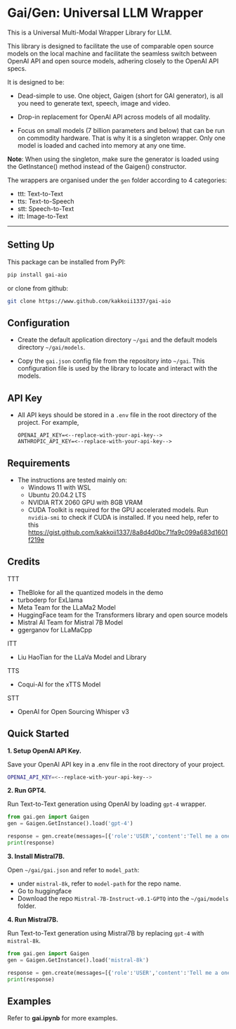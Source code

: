 # Gai/Gen: Universal LLM Wrapper

This is a Universal Multi-Modal Wrapper Library for LLM.

This library is designed to facilitate the use of comparable open source models on the local machine and facilitate the seamless switch between OpenAI API and open source models, adhering closely to the OpenAI API specs.

It is designed to be:

-   Dead-simple to use. One object, Gaigen (short for GAI generator), is all you need to generate text, speech, image and video.

-   Drop-in replacement for OpenAI API across models of all modality.

-   Focus on small models (7 billion parameters and below) that can be run on commodity hardware. That is why it is a singleton wrapper. Only one model is loaded and cached into memory at any one time.

**Note**: When using the singleton, make sure the generator is loaded using the GetInstance() method instead of the Gaigen() constructor.

The wrappers are organised under the `gen` folder according to 4 categories:

-   ttt: Text-to-Text
-   tts: Text-to-Speech
-   stt: Speech-to-Text
-   itt: Image-to-Text

---

## Setting Up

This package can be installed from PyPI:

```bash
pip install gai-aio
```

or clone from github:

```bash
git clone https://www.github.com/kakkoii1337/gai-aio
```

## Configuration

-   Create the default application directory `~/gai` and the default models directory `~/gai/models`.

-   Copy the `gai.json` config file from the repository into `~/gai`. This configuration file is used by the library to locate and interact with the models.

## API Key

-   All API keys should be stored in a `.env` file in the root directory of the project. For example,

    ```.env
    OPENAI_API_KEY=<--replace-with-your-api-key-->
    ANTHROPIC_API_KEY=<--replace-with-your-api-key-->
    ```

## Requirements

-   The instructions are tested mainly on:
    -   Windows 11 with WSL
    -   Ubuntu 20.04.2 LTS
    -   NVIDIA RTX 2060 GPU with 8GB VRAM
    -   CUDA Toolkit is required for the GPU accelerated models. Run `nvidia-smi` to check if CUDA is installed.
        If you need help, refer to this https://gist.github.com/kakkoii1337/8a8d4d0bc71fa9c099a683d1601f219e

## Credits

TTT

-   TheBloke for all the quantized models in the demo
-   turboderp for ExLlama
-   Meta Team for the LLaMa2 Model
-   HuggingFace team for the Transformers library and open source models
-   Mistral AI Team for Mistral 7B Model
-   ggerganov for LLaMaCpp

ITT

-   Liu HaoTian for the LLaVa Model and Library

TTS

-   Coqui-AI for the xTTS Model

STT

-   OpenAI for Open Sourcing Whisper v3

## Quick Started

**1. Setup OpenAI API Key.**

Save your OpenAI API key in a .env file in the root directory of your project.

```bash
OPENAI_API_KEY=<--replace-with-your-api-key-->
```

**2. Run GPT4.**

Run Text-to-Text generation using OpenAI by loading `gpt-4` wrapper.

```python
from gai.gen import Gaigen
gen = Gaigen.GetInstance().load('gpt-4')

response = gen.create(messages=[{'role':'USER','content':'Tell me a one paragraph short story.'},{'role':'ASSISTANT','content':''}])
print(response)
```

**3. Install Mistral7B.**

Open `~/gai/gai.json` and refer to `model_path`:

-   under `mistral-8k`, refer to `model-path` for the repo name.
-   Go to huggingface
-   Download the repo `Mistral-7B-Instruct-v0.1-GPTQ` into the `~/gai/models` folder.

**4. Run Mistral7B.**

Run Text-to-Text generation using Mistral7B by replacing `gpt-4` with `mistral-8k`.

```python
from gai.gen import Gaigen
gen = Gaigen.GetInstance().load('mistral-8k')

response = gen.create(messages=[{'role':'USER','content':'Tell me a one paragraph short story.'},{'role':'ASSISTANT','content':''}])
print(response)
```

## Examples

Refer to **gai.ipynb** for more examples.
